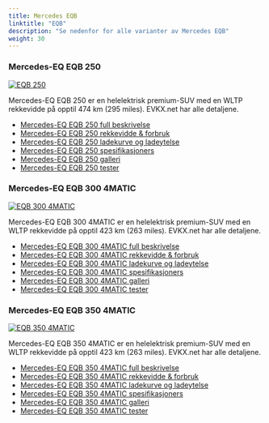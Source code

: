 ```yaml
---
title: Mercedes EQB
linktitle: "EQB"
description: "Se nedenfor for alle varianter av Mercedes EQB"
weight: 30
---
```

### Mercedes-EQ EQB 250

<a href="eqb_250/"><img src="https://media.evkx.net/multimedia/models/mercedes/eqb/eqb_250/main_1_st.jpg" class="img-fluid" alt="EQB 250" ></a>

Mercedes-EQ EQB 250 er en helelektrisk premium-SUV med en WLTP rekkevidde på opptil 474 km (295 miles). EVKX.net har alle detaljene. 

- [Mercedes-EQ EQB 250 full beskrivelse](eqb_250/)
- [Mercedes-EQ EQB 250 rekkevidde & forbruk](eqb_250/rangeandconsumption/)
- [Mercedes-EQ EQB 250 ladekurve og ladeytelse](eqb_250/chargingcurve/)
- [Mercedes-EQ EQB 250 spesifikasjoners](eqb_250/specifications/)
- [Mercedes-EQ EQB 250 galleri](eqb_250/gallery/)
- [Mercedes-EQ EQB 250 tester](eqb_250/reviews/)

### Mercedes-EQ EQB 300 4MATIC

<a href="eqb_300_4matic/"><img src="https://media.evkx.net/multimedia/models/mercedes/eqb/eqb_300_4matic/main_1_st.jpg" class="img-fluid" alt="EQB 300 4MATIC" ></a>

Mercedes-EQ EQB 300 4MATIC er en helelektrisk premium-SUV med en WLTP rekkevidde på opptil 423 km (263 miles). EVKX.net har alle detaljene. 

- [Mercedes-EQ EQB 300 4MATIC full beskrivelse](eqb_300_4matic/)
- [Mercedes-EQ EQB 300 4MATIC rekkevidde & forbruk](eqb_300_4matic/rangeandconsumption/)
- [Mercedes-EQ EQB 300 4MATIC ladekurve og ladeytelse](eqb_300_4matic/chargingcurve/)
- [Mercedes-EQ EQB 300 4MATIC spesifikasjoners](eqb_300_4matic/specifications/)
- [Mercedes-EQ EQB 300 4MATIC galleri](eqb_300_4matic/gallery/)
- [Mercedes-EQ EQB 300 4MATIC tester](eqb_300_4matic/reviews/)

### Mercedes-EQ EQB 350 4MATIC

<a href="eqb_350_4matic/"><img src="https://media.evkx.net/multimedia/models/mercedes/eqb/eqb_350_4matic/main_1_st.jpg" class="img-fluid" alt="EQB 350 4MATIC" ></a>

Mercedes-EQ EQB 350 4MATIC er en helelektrisk premium-SUV med en WLTP rekkevidde på opptil 423 km (263 miles). EVKX.net har alle detaljene. 

- [Mercedes-EQ EQB 350 4MATIC full beskrivelse](eqb_350_4matic/)
- [Mercedes-EQ EQB 350 4MATIC rekkevidde & forbruk](eqb_350_4matic/rangeandconsumption/)
- [Mercedes-EQ EQB 350 4MATIC ladekurve og ladeytelse](eqb_350_4matic/chargingcurve/)
- [Mercedes-EQ EQB 350 4MATIC spesifikasjoners](eqb_350_4matic/specifications/)
- [Mercedes-EQ EQB 350 4MATIC galleri](eqb_350_4matic/gallery/)
- [Mercedes-EQ EQB 350 4MATIC tester](eqb_350_4matic/reviews/)

